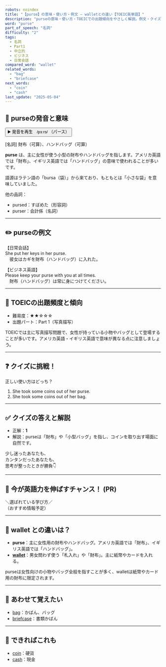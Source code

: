 ```yaml
---
robots: noindex
title: "【purse】の意味・使い方・例文 ― walletとの違い【TOEIC英単語】"
description: "purseの意味・使い方・TOEICでの出題傾向をやさしく解説。例文・クイズ付きでwalletとの違いもわかりやすく学べます。"
word: "purse"
part_of_speech: "名詞"
difficulty: "2"
tags:
  - 名詞
  - Part1
  - 中立的
  - ビジネス
  - 日常会話
compared_word: "wallet"
related_words:
  - "bag"
  - "briefcase"
next_words:
  - "coin"
  - "cash"
last_update: "2025-05-04"
---
```


## 🔰 purseの発音と意味

<button class="play-audio" onclick="playTTS('purse')">
  <span class="play-audio-main">
    ▶️ 発音を再生　/pɜːrs/
  </span>
  <span class="play-audio-sub">
    （パース）
  </span>
</button>

[名詞] 財布（可算）、ハンドバッグ（可算）

**purse** は、主に女性が使う小型の財布やハンドバッグを指します。アメリカ英語では「財布」、イギリス英語では「ハンドバッグ」の意味で使われることが多いです。

語源はラテン語の「bursa（袋）」から来ており、もともとは「小さな袋」を意味していました。

他の品詞：  
- pursed：すぼめた（形容詞）
- purser：会計係（名詞）

---

## ✏️ purseの例文

【日常会話】  
She put her keys in her purse.  
　彼女はカギを財布（ハンドバッグ）に入れた。

【ビジネス英語】  
Please keep your purse with you at all times.  
　財布（ハンドバッグ）は常に身につけてください。

---

## 🎯 TOEICの出題頻度と傾向

- 難易度：★★☆☆☆
- 出題パート：Part 1（写真描写）

TOEICでは主に写真描写問題で、女性が持っている小物やバッグとして登場することが多いです。アメリカ英語・イギリス英語で意味が異なる点に注意しましょう。

---

## ❓ クイズに挑戦！

正しい使い方はどっち？

1. She took some coins out of her purse.  
2. She took some coins out of her bag.

---

## ✅ クイズの答えと解説

- 正解：**1**
- 解説：purseは「財布」や「小型バッグ」を指し、コインを取り出す場面に自然です。

少し迷ったあなたも、  
カンタンだったあなたも、  
思考が整ったときが勝負👇️

---

## 🚀 今が英語力を伸ばすチャンス！ (PR)

<div class="info-center">
＼選ばれている学び方／<br>  
（おすすめ情報予定）
</div>

---

## 🤔  wallet との違いは？

- **purse**：主に女性用の財布やハンドバッグ。アメリカ英語では「財布」、イギリス英語では「ハンドバッグ」。
- **[wallet](/word/wallet/)**：男女問わず使う「札入れ」や「財布」。主に紙幣やカードを入れる。

purseは女性向けの小物やバッグ全般を指すことが多く、walletは紙幣やカード用の財布に限定されます。

---

## 🧩 あわせて覚えたい

- [bag](/word/bag/)：かばん、バッグ
- [briefcase](/word/briefcase/)：書類かばん

---

## 📖 できればこれも

- [coin](/word/coin/)：硬貨
- [cash](/word/cash/)：現金

<!-- cvid: aid33_bid31 -->
